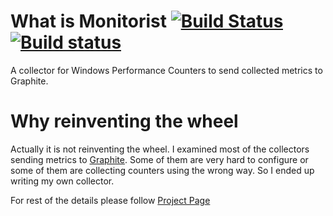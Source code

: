 # What is Monitorist [![Build Status](https://travis-ci.org/SelmanAY/Monitorist.svg?branch=master)](https://travis-ci.org/SelmanAY/Monitorist)[![Build status](https://ci.appveyor.com/api/projects/status/kgty818wfkk0tfn4?svg=true)](https://ci.appveyor.com/project/SelmanAY/monitorist)

A collector for Windows Performance Counters to send collected metrics to Graphite.

# Why reinventing the wheel

Actually it is not reinventing the wheel. I examined most of the collectors sending metrics to [Graphite](http://graphite.wikidot.com/). Some of them are very hard to configure or some of them are collecting counters using the wrong way. So I ended up writing my own collector. 

For rest of the details please follow [Project Page](http://selmanay.github.io/Monitorist/)
